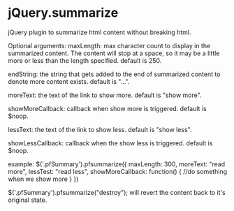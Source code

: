 jQuery.summarize
================
jQuery plugin to summarize html content without breaking html.

Optional arguments:
maxLength: max character count to display in the summarized content. The content will stop at a space, so it may be a little more or less than the length specified. default is 250.

endString: the string that gets added to the end of summarized content to denote more content exists.  default is "...".

moreText: the text of the link to show more.  default is "show more".

showMoreCallback: callback when show more is triggered. default is $noop.

lessText: the text of the link to show less.  default is "show less".

showLessCallback: callback when the show less is triggered. default is $noop.

example:
$('.pfSummary').pfsummarize({ maxLength: 300, moreText: "read more", lessTest: "read less", showMoreCallback: function() {
    //do something when we show more
  }
})


$('.pfSummary').pfsummarize("destroy"); will revert the content back to it's original state.

